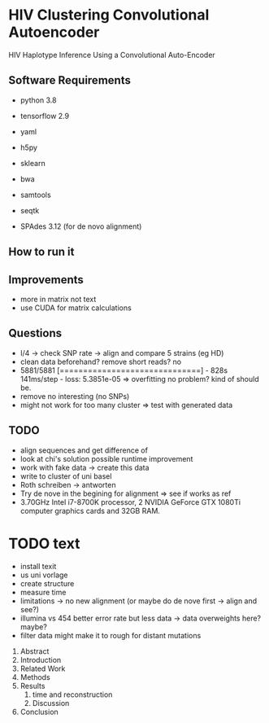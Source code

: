 # HIV Clustering Convolutional Autoencoder

HIV Haplotype Inference Using a Convolutional Auto-Encoder

## Software Requirements

- python 3.8
- tensorflow 2.9
- yaml
- h5py
- sklearn


- bwa
- samtools
- seqtk


- SPAdes 3.12 (for de novo alignment)

## How to run it

## Improvements

- more in matrix not text
- use CUDA for matrix calculations

## Questions

[//]: # (- de novo macht kei sinn mit MEC teste odr?)

- l/4 -> check SNP rate -> align and compare 5 strains (eg HD)
- clean data beforehand? remove short reads? no
- 5881/5881 [==============================] - 828s 141ms/step - loss: 5.3851e-05 => overfitting no problem? kind of
  should be.
- remove no interesting (no SNPs)
- might not work for too many cluster => test with generated data

## TODO

- align sequences and get difference of
- look at chi's solution possible runtime improvement
- work with fake data -> create this data
- write to cluster of uni basel
- Roth schreiben -> antworten
- Try de nove in the begining for alignment => see if works as ref
- 3.70GHz Intel i7-8700K processor, 2 NVIDIA GeForce GTX 1080Ti computer graphics cards and 32GB RAM.

# TODO text

- install texit
- us uni vorlage
- create structure
- measure time
- limitations -> no new alignment (or maybe do de nove first -> align and see?)
- illumina vs 454 better error rate but less data -> data overweights here? maybe?
- filter data might make it to rough for distant mutations

1. Abstract
2. Introduction
3. Related Work
4. Methods
5. Results
    1. time and reconstruction
    2. Discussion
6. Conclusion